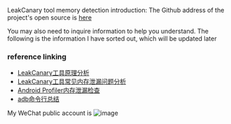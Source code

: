 LeakCanary tool memory detection introduction: 
The Github address of the project's open source is [here](https://github.com/frank-tan/SinsOfMemoryLeaks/tree/FIXED)

You may also need to inquire information to help you understand. The following is the information I have sorted out, which will be updated later
### reference linking 
* [LeakCanary工具原理分析](https://mp.weixin.qq.com/s?__biz=MzU5NTkwNTkyOA==&mid=2247483713&idx=1&sn=dd9508b70be8c22b5fc3fc03beda9dc2&chksm=fe6b9da6c91c14b09316e192a8b138ba752a33c65e59eaa635a78b670e62b30e5284c5435ea7&token=468345095&lang=zh_CN#rd)
* [LeakCanary工具常见内存泄漏问题分析](https://mp.weixin.qq.com/s?__biz=MzU5NTkwNTkyOA==&mid=2247483746&idx=1&sn=26082aa50679702f54dffde031985f76&chksm=fe6b9d85c91c1493b0ec876cf01f2c0cf7e7cba610a2fa20b7a7abcb34fdfc3d29cc14b2127c&token=468345095&lang=zh_CN#rd)
* [Android Profiler内存泄漏检查](https://mp.weixin.qq.com/s?__biz=MzU5NTkwNTkyOA==&mid=2247483766&idx=1&sn=92a287e0b10af21470d4c77ecdc8284c&chksm=fe6b9d91c91c1487147a2797df0c2d95cdbb35c8035a1edd012435dbb26692e2e8f9c2b2e110&token=1153645269&lang=zh_CN#rd)
* [adb命令行总结](./related/adb.md)


My WeChat public account is
![image](https://github.com/szuhqh/CoolMusic-master/blob/master/screenshots/qrcode_for_gh_134f1744e99c_258.jpg)